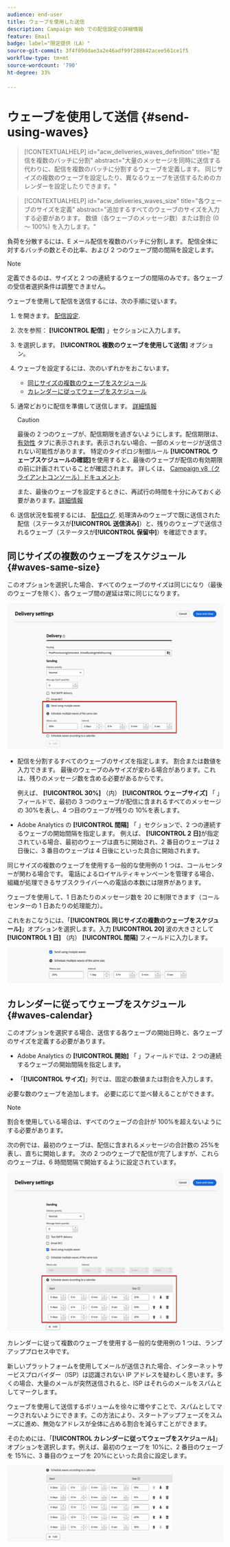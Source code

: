```yaml
---
audience: end-user
title: ウェーブを使用した送信
description: Campaign Web での配信設定の詳細情報
feature: Email
badge: label="限定提供（LA）"
source-git-commit: 3f4f09ddae3a2e46adf99f288642acee561ce1f5
workflow-type: tm+mt
source-wordcount: '790'
ht-degree: 33%

---
```



# ウェーブを使用して送信 {#send-using-waves}

>[!CONTEXTUALHELP]
>id="acw_deliveries_waves_definition"
>title="配信を複数のバッチに分割"
>abstract="大量のメッセージを同時に送信する代わりに、配信を複数のバッチに分割するウェーブを定義します。 同じサイズの複数のウェーブを設定したり、異なるウェーブを送信するためのカレンダーを設定したりできます。"

>[!CONTEXTUALHELP]
>id="acw_deliveries_waves_size"
>title="各ウェーブのサイズを定義"
>abstract="追加するすべてのウェーブのサイズを入力する必要があります。 数値（各ウェーブのメッセージ数）または割合 (0 ～ 100%) を入力します。"

負荷を分散するには、E メール配信を複数のバッチに分割します。 配信全体に対するバッチの数とその比率、および 2 つのウェーブ間の間隔を設定します。

>[!NOTE]
>
>定義できるのは、サイズと 2 つの連続するウェーブの間隔のみです。各ウェーブの受信者選択条件は調整できません。

ウェーブを使用して配信を送信するには、次の手順に従います。

1. を開きます。 [配信設定](delivery-settings.md#retries).

1. 次を参照： **[!UICONTROL 配信]** 」セクションに入力します。

1. を選択します。 **[!UICONTROL 複数のウェーブを使用して送信]** オプション。

1. ウェーブを設定するには、次のいずれかをおこないます。

   * [同じサイズの複数のウェーブをスケジュール](#waves-same-size)
   * [カレンダーに従ってウェーブをスケジュール](#waves-calendar)

1. 通常どおりに配信を準備して送信します。 [詳細情報](../msg/gs-deliveries.md)

   >[!CAUTION]
   >
   >最後の 2 つのウェーブが、配信期限を過ぎないようにします。配信期限は、 [有効性](delivery-settings.md#validity) タブに表示されます。表示されない場合、一部のメッセージが送信されない可能性があります。 特定のタイポロジ制御ルール **[!UICONTROL ウェーブスケジュールの確認]**&#x200B;を使用すると、最後のウェーブが配信の有効期限の前に計画されていることが確認されます。 詳しくは、 [Campaign v8（クライアントコンソール）ドキュメント](https://experienceleague.adobe.com/docs/campaign/automation/campaign-optimization/control-rules.html).
   >
   >また、最後のウェーブを設定するときに、再試行の時間を十分にみておく必要があります。[詳細情報](delivery-settings.md#retries)

1. 送信状況を監視するには、 [配信ログ](../monitor/delivery-logs.md). 処理済みのウェーブで既に送信された配信（ステータスが&#x200B;**[!UICONTROL 送信済み]**）と、残りのウェーブで送信されるウェーブ（ステータスが&#x200B;**[!UICONTROL 保留中]**）を確認できます。

## 同じサイズの複数のウェーブをスケジュール {#waves-same-size}

このオプションを選択した場合、すべてのウェーブのサイズは同じになり（最後のウェーブを除く）、各ウェーブ間の遅延は常に同じになります。

![](assets/waves-same-size.png)

* 配信を分割するすべてのウェーブのサイズを指定します。 割合または数値を入力できます。 最後のウェーブのみサイズが変わる場合があります。これは、残りのメッセージ数を含める必要があるからです。

  例えば、 **[!UICONTROL 30%]** （内） **[!UICONTROL ウェーブサイズ]** 「 」フィールドで、最初の 3 つのウェーブが配信に含まれるすべてのメッセージの 30%を表し、4 つ目のウェーブが残りの 10%を表します。

* Adobe Analytics の **[!UICONTROL 間隔]** 「 」セクションで、2 つの連続するウェーブの開始間隔を指定します。 例えば、 **[!UICONTROL 2 日]**&#x200B;が指定されている場合、最初のウェーブは直ちに開始され、2 番目のウェーブは 2 日後に、3 番目のウェーブは 4 日後にといった具合に開始されます。

同じサイズの複数のウェーブを使用する一般的な使用例の 1 つは、コールセンターが関わる場合です。 電話によるロイヤルティキャンペーンを管理する場合、組織が処理できるサブスクライバーへの電話の本数には限界があります。


ウェーブを使用して、1 日あたりのメッセージ数を 20 に制限できます（コールセンターの 1 日あたりの処理能力）。

これをおこなうには、「**[!UICONTROL 同じサイズの複数のウェーブをスケジュール]**」オプションを選択します。入力 **[!UICONTROL 20]** 波の大きさとして **[!UICONTROL 1 日]** （内） **[!UICONTROL 間隔]** フィールドに入力します。

![](assets/waves-call-center.png)

## カレンダーに従ってウェーブをスケジュール {#waves-calendar}

このオプションを選択する場合、送信する各ウェーブの開始日時と、各ウェーブのサイズを定義する必要があります。

* Adobe Analytics の **[!UICONTROL 開始]** 「 」フィールドでは、2 つの連続するウェーブの開始間隔を指定します。

* 「**[!UICONTROL サイズ]**」列では、固定の数値または割合を入力します。

必要な数のウェーブを追加します。 必要に応じて並べ替えることができます。

>[!NOTE]
>
>割合を使用している場合は、すべてのウェーブの合計が 100%を超えないようにする必要があります。

次の例では、最初のウェーブは、配信に含まれるメッセージの合計数の 25%を表し、直ちに開始します。 次の 2 つのウェーブで配信が完了しますが、これらのウェーブは、6 時間間隔で開始するように設定されています。

![](assets/waves-calendar.png)

カレンダーに従って複数のウェーブを使用する一般的な使用例の 1 つは、ランプアッププロセス中です。

新しいプラットフォームを使用してメールが送信された場合、インターネットサービスプロバイダー（ISP）は認識されない IP アドレスを疑わしく思います。多くの場合、大量のメールが突然送信されると、ISP はそれらのメールをスパムとしてマークします。

ウェーブを使用して送信するボリュームを徐々に増やすことで、スパムとしてマークされないようにできます。この方法により、スタートアップフェーズをスムーズに進め、無効なアドレスが全体に占める割合を減らすことができます。

そのためには、「**[!UICONTROL カレンダーに従ってウェーブをスケジュール]**」オプションを選択します。例えば、最初のウェーブを 10%に、2 番目のウェーブを 15%に、3 番目のウェーブを 20%にといった具合に設定します。

![](assets/waves-ramp-up.png)



